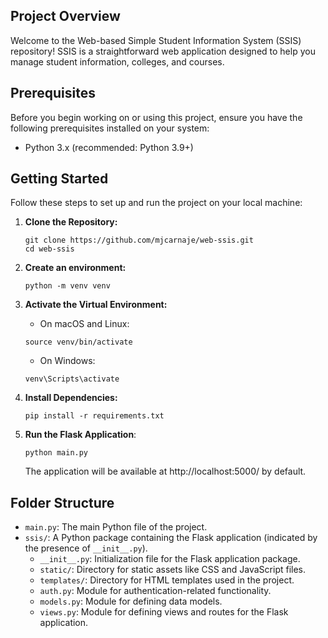## Project Overview

Welcome to the Web-based Simple Student Information System (SSIS) repository! SSIS is a straightforward web application designed to help you manage student information, colleges, and courses.

## Prerequisites

Before you begin working on or using this project, ensure you have the following prerequisites installed on your system:

- Python 3.x (recommended: Python 3.9+)

## Getting Started

Follow these steps to set up and run the project on your local machine:

1. **Clone the Repository:**

   ```shell
   git clone https://github.com/mjcarnaje/web-ssis.git
   cd web-ssis
   ```

2. **Create an environment:**

   ```shell
   python -m venv venv
   ```

3. **Activate the Virtual Environment:**

   - On macOS and Linux:

   ```shell
   source venv/bin/activate
   ```

   - On Windows:

   ```shell
   venv\Scripts\activate
   ```

4. **Install Dependencies:**

   ```shell
   pip install -r requirements.txt
   ```

5. **Run the Flask Application**:
   ```shell
   python main.py
   ```
   The application will be available at http://localhost:5000/ by default.

## Folder Structure

- `main.py`: The main Python file of the project.
- `ssis/`: A Python package containing the Flask application (indicated by the presence of `__init__.py`).
  - `__init__.py`: Initialization file for the Flask application package.
  - `static/`: Directory for static assets like CSS and JavaScript files.
  - `templates/`: Directory for HTML templates used in the project.
  - `auth.py`: Module for authentication-related functionality.
  - `models.py`: Module for defining data models.
  - `views.py`: Module for defining views and routes for the Flask application.
